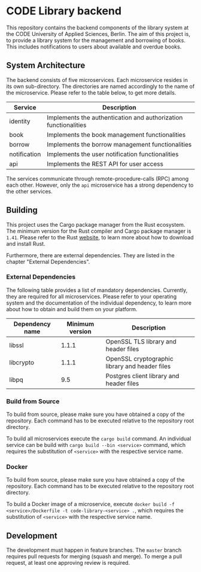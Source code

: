 # CODE Library backend

This repository contains the backend components of the library system at the CODE University of 
Applied Sciences, Berlin. The aim of this project is, to provide a library system for the management 
and borrowing of books. This includes notifications to users about available and overdue books.

## System Architecture

The backend consists of five microservices. Each microservice resides in its own sub-directory.
The directories are named accordingly to the name of the microservice.
Please refer to the table below, to get more details.

| Service | Description |
| --- | --- |
| identity | Implements the authentication and authorization functionalities |
| book | Implements the book management functionalities |
| borrow | Implements the borrow management functionalities |
| notification | Implements the user notification functionalities |
| api | Implements the REST API for user access |

The services communicate through remote-procedure-calls (RPC) among each other. However, only the
`api` microservice has a strong dependency to the other services.

## Building

This project uses the Cargo package manager from the Rust ecosystem.
The minimum version for the Rust compiler and Cargo package manager is `1.41`.
Please refer to the Rust [website](https://www.rust-lang.org/tools/install), to learn more about how to download and install Rust.

Furthermore, there are external dependencies. They are listed in the chapter "External Dependencies".

### External Dependencies

The following table provides a list of mandatory dependencies. Currently, they are required for all microservices.
Please refer to your operating system and the documentation of the individual dependency, to learn more about how to obtain and build them on your platform.

| Dependency name | Minimum version | Description |
| --- | --- | --- |
| libssl | 1.1.1 | OpenSSL TLS library and header files |
| libcrypto | 1.1.1 | OpenSSL cryptographic library and header files |
| libpq | 9.5 | Postgres client library and header files |

### Build from Source

To build from source, please make sure you have obtained a copy of the repository.
Each command has to be executed relative to the repository root directory.

To build all microservices execute the `cargo build` command.
An individual service can be build with `cargo build --bin <service>` command,
which requires the substitution of `<service>` with the respective service name.

### Docker

To build from source, please make sure you have obtained a copy of the repository.
Each command has to be executed relative to the repository root directory.

To build a Docker image of a microservice, execute `docker build -f <service>/Dockerfile -t code-library-<service> .`,
which requires the substitution of `<service>` with the respective service name.

## Development
The development must happen in feature branches.
The `master` branch requires pull requests for merging (squash and merge).
To merge a pull request, at least one approving review is required.
